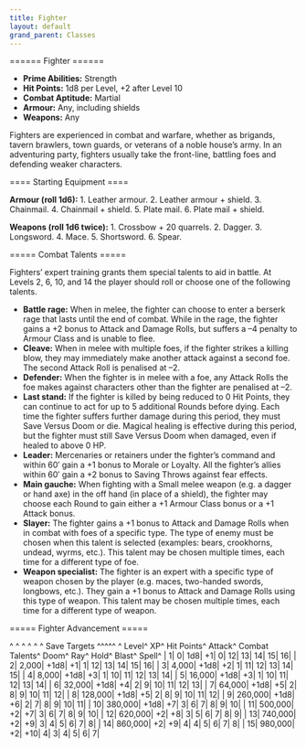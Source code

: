 ```yaml
---
title: Fighter
layout: default
grand_parent: Classes
---
```


====== Fighter ======

  * **Prime Abilities:** Strength
  * **Hit Points:** 1d8 per Level, +2 after Level 10
  * **Combat Aptitude:** Martial
  * **Armour:** Any, including shields
  * **Weapons:** Any

Fighters are experienced in combat and warfare, whether as brigands, tavern brawlers, town guards, or veterans of a noble house’s army. In an adventuring party, fighters usually take the front-line, battling foes and defending weaker characters.

==== Starting Equipment ====

**Armour (roll 1d6):** 1. Leather armour. 2. Leather armour + shield. 3. Chainmail. 4. Chainmail + shield. 5. Plate mail. 6. Plate mail + shield.

**Weapons (roll 1d6 twice):** 1. Crossbow + 20 quarrels. 2. Dagger. 3. Longsword. 4. Mace. 5. Shortsword. 6. Spear.

===== Combat Talents =====

Fighters’ expert training grants them special talents to aid in battle. At Levels 2, 6, 10, and 14 the player should roll or choose one of the following talents.

  - **Battle rage:** When in melee, the fighter can choose to enter a berserk rage that lasts until the end of combat. While in the rage, the fighter gains a +2 bonus to Attack and Damage Rolls, but suffers a –4 penalty to Armour Class and is unable to flee. 
  - **Cleave:** When in melee with multiple foes, if the fighter strikes a killing blow, they may immediately make another attack against a second foe. The second Attack Roll is penalised at –2.
  - **Defender:** When the fighter is in melee with a foe, any Attack Rolls the foe makes against characters other than the fighter are penalised at –2.
  - **Last stand:** If the fighter is killed by being reduced to 0 Hit Points, they can continue to act for up to 5 additional Rounds before dying. Each time the fighter suffers further damage during this period, they must Save Versus Doom or die. Magical healing is effective during this period, but the fighter must still Save Versus Doom when damaged, even if healed to above 0 HP.
  - **Leader:** Mercenaries or retainers under the fighter’s command and within 60′ gain a +1 bonus to Morale or Loyalty. All the fighter’s allies within 60′ gain a +2 bonus to Saving Throws against fear effects.
  - **Main gauche:** When fighting with a Small melee weapon (e.g. a dagger or hand axe) in the off hand (in place of a shield), the fighter may choose each Round to gain either a +1 Armour Class bonus or a +1 Attack bonus.
  - **Slayer:** The fighter gains a +1 bonus to Attack and Damage Rolls when in combat with foes of a specific type. The type of enemy must be chosen when this talent is selected (examples: bears, crookhorns, undead, wyrms, etc.). This talent may be chosen multiple times, each time for a different type of foe.
  - **Weapon specialist:** The fighter is an expert with a specific type of weapon chosen by the player (e.g. maces, two-handed swords, longbows, etc.). They gain a +1 bonus to Attack and Damage Rolls using this type of weapon. This talent may be chosen multiple times, each time for a different type of weapon.

===== Fighter Advancement =====

^ ^ ^ ^ ^ ^  Save Targets  ^^^^^
^ Level^ XP^ Hit Points^ Attack^ Combat Talents^ Doom^ Ray^ Hold^ Blast^ Spell^
| 1| 0| 1d8| +1| 0| 12| 13| 14| 15| 16|
| 2| 2,000| +1d8| +1| 1| 12| 13| 14| 15| 16|
| 3| 4,000| +1d8| +2| 1| 11| 12| 13| 14| 15|
| 4| 8,000| +1d8| +3| 1| 10| 11| 12| 13| 14|
| 5| 16,000| +1d8| +3| 1| 10| 11| 12| 13| 14|
| 6| 32,000| +1d8| +4| 2| 9| 10| 11| 12| 13|
| 7| 64,000| +1d8| +5| 2| 8| 9| 10| 11| 12|
| 8| 128,000| +1d8| +5| 2| 8| 9| 10| 11| 12|
| 9| 260,000| +1d8| +6| 2| 7| 8| 9| 10| 11|
| 10| 380,000| +1d8| +7| 3| 6| 7| 8| 9| 10|
| 11| 500,000| +2| +7| 3| 6| 7| 8| 9| 10|
| 12| 620,000| +2| +8| 3| 5| 6| 7| 8| 9|
| 13| 740,000| +2| +9| 3| 4| 5| 6| 7| 8|
| 14| 860,000| +2| +9| 4| 4| 5| 6| 7| 8|
| 15| 980,000| +2| +10| 4| 3| 4| 5| 6| 7|
